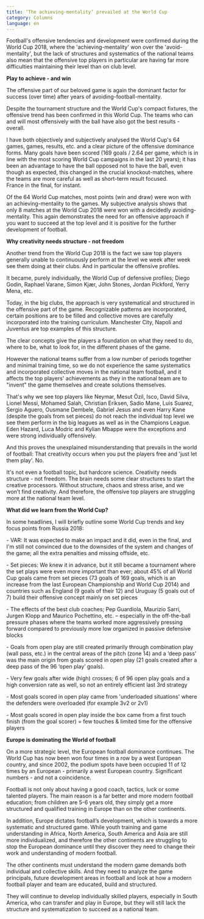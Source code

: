 ```yaml
---
title: ‘The achieving-mentality’ prevailed at the World Cup
category: Columns
language: en
---
```

Football's offensive tendencies and development were confirmed during the World Cup 2018, where the 'achieving-mentality' won over the 'avoid-mentality', but the lack of structures and systematics of the national teams also mean that the offensive top players in particular are having far more difficulties maintaining their level than on club level.

**Play to achieve - and win**

The offensive part of our beloved game is again the dominant factor for success (over time) after years of avoiding-football-mentality.

 Despite the tournament structure and the World Cup's compact fixtures, the offensive trend has been confirmed in this World Cup. The teams who can and will most offensively with the ball have also got the best results - overall. 

I have both objectively and subjectively analysed the World Cup's 64 games, games, results, etc. and a clear picture of the offensive dominance forms. Many goals have been scored (169 goals / 2.64 per game, which is in line with the most scoring World Cup campaigns in the last 20 years); it has been an advantage to have the ball opposed not to have the ball, even though as expected, this changed in the crucial knockout-matches, where the teams are more careful as well as short-term result focused. \
France in the final, for instant.

Of the 64 World Cup matches, most points (win and draw) were won with an achieving-mentality to the games. My subjective analysis shows that only 8 matches at the World Cup 2018 were won with a decidedly avoiding-mentality. This again demonstrates the need for an offensive approach if you want to succeed at the top level and it is positive for the further development of football.

**Why creativity needs structure - not freedom**

Another trend from the World Cup 2018 is the fact we saw top players generally unable to continuously perform at the level we week after week see them doing at their clubs. And in particular the offensive profiles. 

It became, purely individually, the World Cup of defensive profiles; Diego Godin, Raphael Varane, Simon Kjær, John Stones, Jordan Pickford, Yerry Mena, etc.

Today, in the big clubs, the approach is very systematical and structured in the offensive part of the game. Recognizable patterns are incorporated, certain positions are to be filled and collective moves are carefully incorporated into the training curriculum. Manchester City, Napoli and Juventus are top examples of this structure. 

The clear concepts give the players a foundation on what they need to do, where to be, what to look for, in the different phases of the game.

However the national teams suffer from a low number of periods together and minimal training time, so we do not experience the same systematics and incorporated collective moves in the national team football, and it affects the top players' achievements as they in the national team are to "invent" the game themselves and create solutions themselves. 

That's why we see top players like Neymar, Mesut Özil, Isco, David Silva, Lionel Messi, Mohamed Salah, Christian Eriksen, Sadio Mane, Luis Suarez, Sergio Aguero, Ousmane Dembele, Gabriel Jesus and even Harry Kane (despite the goals from set pieces) do not reach the individual top level we see them perform in the big leagues as well as in the Champions League. Eden Hazard, Luca Modric and Kylian Mbappe were the exceptions and were strong individually offensively.

And this proves the unexplained misunderstanding that prevails in the world of football: That creativity occurs when you put the players free and 'just let them play'. No. 

It's not even a football topic, but hardcore science. Creativity needs structure - not freedom. The brain needs some clear structures to start the creative processors. Without structure, chaos and stress arise, and we won’t find creativity. And therefore, the offensive top players are struggling more at the national team level.

**What did we learn from the World Cup?**

In some headlines, I will briefly outline some World Cup trends and key focus points from Russia 2018:

\- VAR: It was expected to make an impact and it did, even in the final, and I'm still not convinced due to the downsides of the system and changes of the game; all the extra penalties and missing offside, etc. 

\- Set pieces: We knew it in advance, but it still became a tournament where the set plays were even more important than ever; about 45% of all World Cup goals came from set pieces (73 goals of 169 goals, which is an increase from the last European Championship and World Cup 2014) and countries such as England (9 goals of their 12) and Uruguay (5 goals out of 7) build their offensive concept mainly on set pieces

\- The effects of the best club coaches; Pep Guardiola, Maurizio Sarri, Jurgen Klopp and Maurico Pochettino, etc. – especially in the off-the-ball pressure phases where the teams worked more aggressively pressing forward compared to previously more low organized in passive defensive blocks

\- Goals from open play are still created primarily through combination play (wall pass, etc.) in the central areas of the pitch (zone 14) and a ‘deep pass’ was the main origin from goals scored in open play (21 goals created after a deep pass of the 96 ‘open play’ goals). 

\- Very few goals after wide (high) crosses; 6 of 96 open play goals and a high conversion rate as well, so not an entirely efficient last 3rd strategy 

\- Most goals scored in open play came from 'underloaded situations' where the defenders were overloaded (for example 3v2 or 2v1)

\- Most goals scored in open play inside the box came from a first touch finish (from the goal scorer) = few touches & limited time for the offensive players

**Europe is dominating the World of football**

On a more strategic level, the European football dominance continues. The World Cup has now been won four times in a row by a west European country, and since 2002, the podium spots have been occupied 11 of 12 times by an European - primarily a west European country. Significant numbers - and not a coincidence. 

Football is not only about having a good coach, tactics, luck or some talented players. The main reason is a far better and more modern football education; from children are 5-6 years old, they simply get a more structured and qualified training in Europe than on the other continents.

In addition, Europe dictates football’s development, which is towards a more systematic and structured game. While youth training and game understanding in Africa, North America, South America and Asia are still more individualized, and therefore the other continents are struggling to stop the European dominance until they discover they need to change their work and understanding of modern football.

The other continents must understand the modern game demands both individual and collective skills. And they need to analyze the game principals, future development areas in football and look at how a modern football player and team are educated, build and structured. 

They will continue to develop individually skilled players, especially in South America, who can transfer and play in Europe, but they will still lack the structure and systematization to succeed as a national team.
